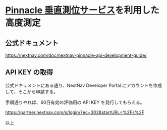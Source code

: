 # [Pinnacle 垂直測位サービス](https://metcom.jp/service/pinnacle/)を利用した高度測定



## 公式ドキュメント

https://nextnav.com/doc/nextnav-pinnacle-api-development-guide/



## API KEY の取得

公式ドキュメントにある通り、NextNav Developer Portal にアカウントを作成して、そこから申請する。

手順通りやれば、60日有効の評価用の API KEY を発行してもらえる。

https://partner.nextnav.com/s/login/?ec=302&startURL=%2Fs%2F



以上